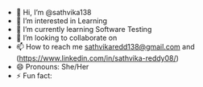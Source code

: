 - 👋 Hi, I’m @sathvika138
- 👀 I’m interested in Learning 
- 🌱 I’m currently learning Software Testing
- 💞️ I’m looking to collaborate on 
- 📫 How to reach me sathvikaredd138@gmail.com and (https://www.linkedin.com/in/sathvika-reddy08/)
- 😄 Pronouns: She/Her
- ⚡ Fun fact: 

<!---
sathvika138/sathvika138 is a ✨ special ✨ repository because its `README.md` (this file) appears on your GitHub profile.
You can click the Preview link to take a look at your changes.
--->
